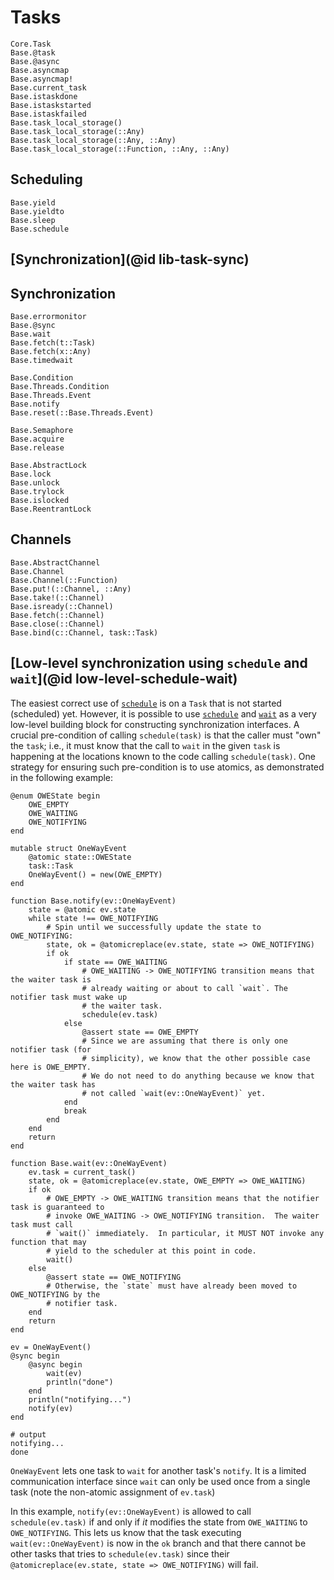 # Tasks

```@docs
Core.Task
Base.@task
Base.@async
Base.asyncmap
Base.asyncmap!
Base.current_task
Base.istaskdone
Base.istaskstarted
Base.istaskfailed
Base.task_local_storage()
Base.task_local_storage(::Any)
Base.task_local_storage(::Any, ::Any)
Base.task_local_storage(::Function, ::Any, ::Any)
```

## Scheduling

```@docs
Base.yield
Base.yieldto
Base.sleep
Base.schedule
```

## [Synchronization](@id lib-task-sync)

## Synchronization

```@docs
Base.errormonitor
Base.@sync
Base.wait
Base.fetch(t::Task)
Base.fetch(x::Any)
Base.timedwait

Base.Condition
Base.Threads.Condition
Base.Threads.Event
Base.notify
Base.reset(::Base.Threads.Event)

Base.Semaphore
Base.acquire
Base.release

Base.AbstractLock
Base.lock
Base.unlock
Base.trylock
Base.islocked
Base.ReentrantLock
```

## Channels

```@docs
Base.AbstractChannel
Base.Channel
Base.Channel(::Function)
Base.put!(::Channel, ::Any)
Base.take!(::Channel)
Base.isready(::Channel)
Base.fetch(::Channel)
Base.close(::Channel)
Base.bind(c::Channel, task::Task)
```

## [Low-level synchronization using `schedule` and `wait`](@id low-level-schedule-wait)

The easiest correct use of [`schedule`](@ref) is on a `Task` that is not started (scheduled)
yet.  However, it is possible to use [`schedule`](@ref) and [`wait`](@ref) as a very
low-level building block for constructing synchronization interfaces.  A crucial
pre-condition of calling `schedule(task)` is that the caller must "own" the `task`; i.e., it
must know that the call to `wait` in the given `task` is happening at the locations known to
the code calling `schedule(task)`.  One strategy for ensuring such pre-condition is to use
atomics, as demonstrated in the following example:

```jldoctest
@enum OWEState begin
    OWE_EMPTY
    OWE_WAITING
    OWE_NOTIFYING
end

mutable struct OneWayEvent
    @atomic state::OWEState
    task::Task
    OneWayEvent() = new(OWE_EMPTY)
end

function Base.notify(ev::OneWayEvent)
    state = @atomic ev.state
    while state !== OWE_NOTIFYING
        # Spin until we successfully update the state to OWE_NOTIFYING:
        state, ok = @atomicreplace(ev.state, state => OWE_NOTIFYING)
        if ok
            if state == OWE_WAITING
                # OWE_WAITING -> OWE_NOTIFYING transition means that the waiter task is
                # already waiting or about to call `wait`. The notifier task must wake up
                # the waiter task.
                schedule(ev.task)
            else
                @assert state == OWE_EMPTY
                # Since we are assuming that there is only one notifier task (for
                # simplicity), we know that the other possible case here is OWE_EMPTY.
                # We do not need to do anything because we know that the waiter task has
                # not called `wait(ev::OneWayEvent)` yet.
            end
            break
        end
    end
    return
end

function Base.wait(ev::OneWayEvent)
    ev.task = current_task()
    state, ok = @atomicreplace(ev.state, OWE_EMPTY => OWE_WAITING)
    if ok
        # OWE_EMPTY -> OWE_WAITING transition means that the notifier task is guaranteed to
        # invoke OWE_WAITING -> OWE_NOTIFYING transition.  The waiter task must call
        # `wait()` immediately.  In particular, it MUST NOT invoke any function that may
        # yield to the scheduler at this point in code.
        wait()
    else
        @assert state == OWE_NOTIFYING
        # Otherwise, the `state` must have already been moved to OWE_NOTIFYING by the
        # notifier task.
    end
    return
end

ev = OneWayEvent()
@sync begin
    @async begin
        wait(ev)
        println("done")
    end
    println("notifying...")
    notify(ev)
end

# output
notifying...
done
```

`OneWayEvent` lets one task to `wait` for another task's `notify`.  It is a limited
communication interface since `wait` can only be used once from a single task (note the
non-atomic assignment of `ev.task`)

In this example, `notify(ev::OneWayEvent)` is allowed to call `schedule(ev.task)` if and
only if *it* modifies the state from `OWE_WAITING` to `OWE_NOTIFYING`.  This lets us know that
the task executing `wait(ev::OneWayEvent)` is now in the `ok` branch and that there cannot be
other tasks that tries to `schedule(ev.task)` since their
`@atomicreplace(ev.state, state => OWE_NOTIFYING)` will fail.
